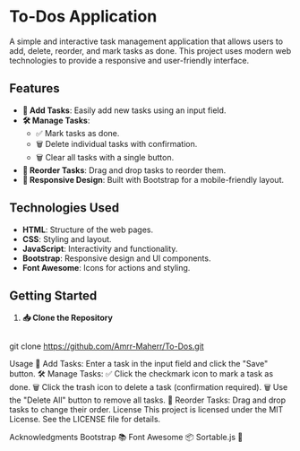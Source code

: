 # To-Dos Application

A simple and interactive task management application that allows users to add, delete, reorder, and mark tasks as done. This project uses modern web technologies to provide a responsive and user-friendly interface.

## Features

- **📝 Add Tasks**: Easily add new tasks using an input field.
- **🛠️ Manage Tasks**: 
  - ✅ Mark tasks as done.
  - 🗑️ Delete individual tasks with confirmation.
  - 🗑️ Clear all tasks with a single button.
- **🔄 Reorder Tasks**: Drag and drop tasks to reorder them.
- **📱 Responsive Design**: Built with Bootstrap for a mobile-friendly layout.

## Technologies Used

- **HTML**: Structure of the web pages.
- **CSS**: Styling and layout.
- **JavaScript**: Interactivity and functionality.
- **Bootstrap**: Responsive design and UI components.
- **Font Awesome**: Icons for actions and styling.

## Getting Started

1. **📥 Clone the Repository**

   ```bash
  git clone https://github.com/Amrr-Maherr/To-Dos.git
  
Usage
📝 Add Tasks: Enter a task in the input field and click the "Save" button.
🛠️ Manage Tasks:
✅ Click the checkmark icon to mark a task as done.
🗑️ Click the trash icon to delete a task (confirmation required).
🗑️ Use the "Delete All" button to remove all tasks.
🔄 Reorder Tasks: Drag and drop tasks to change their order.
License
This project is licensed under the MIT License. See the LICENSE file for details.

Acknowledgments
Bootstrap 📚
Font Awesome 📦
Sortable.js 🔄
